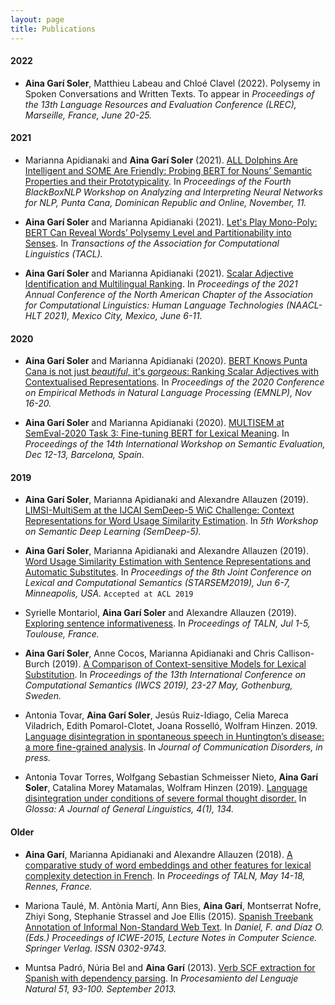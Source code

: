 ```yaml
---
layout: page
title: Publications
---
```


#### 2022

* **Aina Garí Soler**, Matthieu Labeau and Chloé Clavel (2022). Polysemy in Spoken Conversations and Written Texts. To appear in _Proceedings of the 13th Language Resources and Evaluation Conference (LREC), Marseille, France, June 20-25._ 

#### 2021

* Marianna Apidianaki and **Aina Garí Soler** (2021). [ALL Dolphins Are Intelligent and SOME Are Friendly: Probing BERT for Nouns’ Semantic Properties and their Prototypicality](https://aclanthology.org/2021.blackboxnlp-1.7). In _Proceedings of the Fourth BlackBoxNLP Workshop on Analyzing and Interpreting Neural Networks for NLP, Punta Cana, Dominican Republic and Online, November, 11._ 

* **Aina Garí Soler** and Marianna Apidianaki (2021). [Let's Play Mono-Poly: BERT Can Reveal Words’ Polysemy Level and Partitionability into Senses](https://direct.mit.edu/tacl/article/doi/10.1162/tacl_a_00400/106797/Let-s-Play-Mono-Poly-BERT-Can-Reveal-Words). In _Transactions of the Association for Computational Linguistics (TACL)._

* **Aina Garí Soler** and Marianna Apidianaki (2021). [Scalar Adjective Identification and Multilingual Ranking](https://aclanthology.org/2021.naacl-main.370/). In _Proceedings of the 2021 Annual Conference of the North American Chapter of the Association for Computational Linguistics: Human Language Technologies (NAACL-HLT 2021), Mexico City, Mexico, June 6-11._ 


#### 2020

* **Aina Garí Soler** and Marianna Apidianaki (2020). [BERT Knows Punta Cana is not just _beautiful_, it's _gorgeous_: Ranking Scalar Adjectives with Contextualised Representations](https://www.aclweb.org/anthology/2020.emnlp-main.598/). In _Proceedings of the 2020 Conference on Empirical Methods in Natural Language Processing (EMNLP), Nov 16-20._ 

* **Aina Garí Soler** and Marianna Apidianaki (2020). [MULTISEM at SemEval-2020 Task 3: Fine-tuning BERT for Lexical Meaning](https://www.aclweb.org/anthology/2020.semeval-1.18/). In _Proceedings of the 14th International Workshop on Semantic Evaluation, Dec 12-13, Barcelona, Spain._ 

#### 2019

* **Aina Garí Soler**, Marianna Apidianaki and Alexandre Allauzen (2019). [LIMSI-MultiSem at the IJCAI SemDeep-5 WiC Challenge: Context Representations for Word Usage Similarity Estimation](http://www.dfki.de/~declerck/semdeep-5/papers/wic_SemDeep-5_paper_4.pdf). In _5th Workshop on Semantic Deep Learning (SemDeep-5)._  

* **Aina Garí Soler**, Marianna Apidianaki and Alexandre Allauzen (2019). [Word Usage Similarity Estimation with Sentence Representations and Automatic Substitutes](https://www.aclweb.org/anthology/S19-1002). In *Proceedings of the 8th Joint Conference on Lexical and Computational Semantics (STARSEM2019), Jun 6-7, Minneapolis, USA.* `Accepted at ACL 2019` 

* Syrielle Montariol, **Aina Garí Soler** and Alexandre Allauzen (2019). [Exploring sentence informativeness](https://arxiv.org/pdf/1907.08469.pdf). In  _Proceedings of TALN, Jul 1-5, Toulouse, France._ 
 

* **Aina Garí Soler**, Anne Cocos, Marianna Apidianaki and Chris Callison-Burch (2019). [A Comparison of Context-sensitive Models for Lexical Substitution](https://www.aclweb.org/anthology/W19-0423). In _Proceedings of the 13th International Conference on Computational Semantics (IWCS 2019), 23-27 May, Gothenburg, Sweden._ 

* Antonia Tovar, **Aina Garí Soler**, Jesús Ruiz-Idiago, Celia Mareca Viladrich, Edith Pomarol-Clotet, Joana Rosselló, Wolfram Hinzen. 2019. [Language disintegration in spontaneous speech in Huntington’s disease: a more fine-grained analysis](https://doi.org/10.1016/j.jcomdis.2019.105970). In _Journal of Communication Disorders, in press._

* Antonia Tovar Torres, Wolfgang Sebastian Schmeisser Nieto, **Aina Garí Soler**, Catalina Morey Matamalas, Wolfram Hinzen (2019). [Language disintegration under conditions of severe formal thought disorder.](https://www.glossa-journal.org/article/10.5334/gjgl.720/) In _Glossa: A Journal of General Linguistics, 4(1), 134._

#### Older

* **Aina Garí**, Marianna Apidianaki and Alexandre Allauzen (2018). [A comparative study of word embeddings and other features for lexical complexity detection in French](https://www.semanticscholar.org/paper/A-comparative-study-of-word-embeddings-and-other-in-Soler-Apidianaki/19329470f1ec5a3f7a4b817e3bc912aa82d9b7f2?p2df). In  _Proceedings of TALN, May 14-18, Rennes, France._

* Mariona Taulé, M. Antònia Martí, Ann Bies, **Aina Garí**, Montserrat Nofre, Zhiyi Song, Stephanie Strassel and Joe Ellis (2015). [Spanish Treebank Annotation of Informal Non-Standard Web Text](https://www.ldc.upenn.edu/sites/www.ldc.upenn.edu/files/nlpit2015-spanish-treebank-annotation.pdf). In _Daniel, F. and Díaz O. (Eds.) Proceedings of ICWE-2015, Lecture Notes in Computer Science. Springer Verlag. ISSN 0302-9743._

* Muntsa Padró, Núria Bel and **Aina Garí** (2013). [Verb SCF extraction for Spanish with dependency parsing](https://pdfs.semanticscholar.org/0505/8e6c6e9f2851570b64fb1cce1374071908e5.pdf?_ga=2.240515524.617673213.1562600575-496965568.1562600575). In _Procesamiento del Lenguaje Natural 51, 93-100. September 2013._

